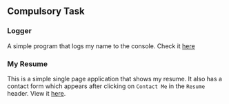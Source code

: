 ## Compulsory Task

### Logger
A simple program that logs my name to the console. Check it [here](https://github.com/Comurule/hng-2021/tree/master/logger)

### My Resume
This is a simple single page application that shows my resume. It also has a contact form which appears after clicking on `Contact Me` in the `Resume` header. View it [here](https://comurule-resume.herokuapp.com/).
